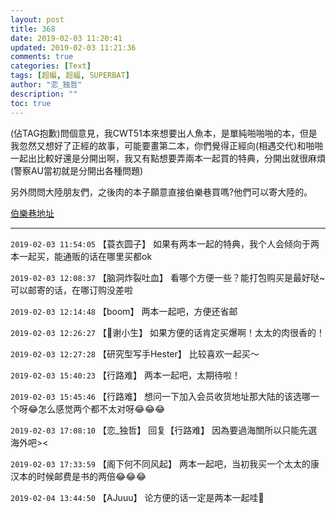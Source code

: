 ```yaml
---
layout: post
title: 368
date: 2019-02-03 11:20:41
updated: 2019-02-03 11:21:36
comments: true
categories: [Text]
tags: [超蝙, 超蝠, SUPERBAT]
author: "恋_独哲"
description: ""
toc: true
---
```


<p>(佔TAG抱歉)問個意見，我CWT51本來想要出人魚本，是單純啪啪啪的本，但是我忽然又想好了正經的故事，可能要畫第二本，你們覺得正經向(相遇交代)和啪啪一起出比較好還是分開出啊，我又有點想要弄兩本一起買的特典，分開出就很麻煩(警察AU當初就是分開出各種問題)<br /></p> 
<p>另外問問大陸朋友們，之後肉的本子願意直接伯樂巷買嗎?他們可以寄大陸的。</p> 
<p><a rel="nofollow" href="https://bolexiang.com/author_infor.php?author_id=au41" target="_blank"  >伯樂巷地址</a><br /></p>

---

`2019-02-03 11:54:05` 【蓑衣圆子】 如果有两本一起的特典，我个人会倾向于两本一起买，能通贩的话在哪里买都ok

`2019-02-03 12:08:37` 【脑洞炸裂吐血】 看哪个方便一些？能打包购买是最好哒~可以邮寄的话，在哪订购没差啦

`2019-02-03 12:14:48` 【boom】 两本一起吧，方便还省邮

`2019-02-03 12:26:27` 【👾谢小生】 如果方便的话肯定买爆啊！太太的肉很香的！

`2019-02-03 12:27:28` 【研究型写手Hester】 比较喜欢一起买～

`2019-02-03 15:40:23` 【行路难】 两本一起吧，太期待啦！

`2019-02-03 15:45:46` 【行路难】 想问一下加入会员收货地址那大陆的该选哪一个呀😂怎么感觉两个都不太对呀😂😂😂

`2019-02-03 17:08:10` 【恋\_独哲】 回复【行路难】 因為要過海關所以只能先選海外吧><

`2019-02-03 17:33:59` 【阁下何不同风起】 两本一起吧，当初我买一个太太的康汉本的时候邮费是书的两倍😂😂😂

`2019-02-04 13:44:50` 【AJuuu】 论方便的话一定是两本一起哇🙋
